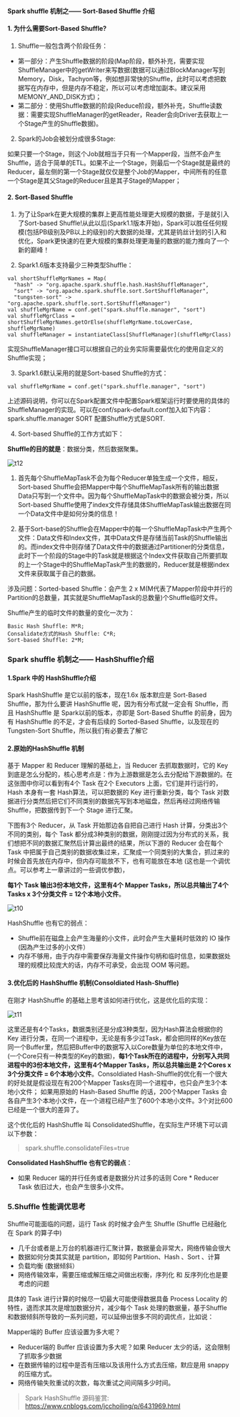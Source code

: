 ####  Spark shuffle 机制之—— Sort-Based Shuffle 介绍

#### 1. 为什么需要Sort-Based Shuffle? 

1. Shuffle一般包含两个阶段任务： 
- 第一部分：产生Shuffle数据的阶段(Map阶段，额外补充，需要实现ShuffleManager中的getWriter来写数据(数据可以通过BlockManager写到Memory，Disk，Tachyon等，例如想非常快的Shuffle，此时可以考虑把数据写在内存中，但是内存不稳定，所以可以考虑增加副本。建议采用MEMONY_AND_DISK方式)； 
- 第二部分：使用Shuffle数据的阶段(Reduce阶段，额外补充，Shuffle读数据：需要实现ShuffleManager的getReader，Reader会向Driver去获取上一个Stage产生的Shuffle数据)。

2. Spark的Job会被划分成很多Stage: 

如果只要一个Stage，则这个Job就相当于只有一个Mapper段，当然不会产生Shuffle，适合于简单的ETL。如果不止一个Stage，则最后一个Stage就是最终的Reducer，最左侧的第一个Stage就仅仅是整个Job的Mapper，中间所有的任意一个Stage是其父Stage的Reducer且是其子Stage的Mapper； 

#### 2. Sort-Based Shuffle 

1. 为了让Spark在更大规模的集群上更高性能处理更大规模的数据，于是就引入了Sort-based Shuffle!从此以后(Spark1.1版本开始)，Spark可以胜任任何规模(包括PB级别及PB以上的级别)的大数据的处理，尤其是钨丝计划的引入和优化，Spark更快速的在更大规模的集群处理更海量的数据的能力推向了一个新的巅峰！ 

2. Spark1.6版本支持最少三种类型Shuffle：

```
val shortShuffleMgrNames = Map(
  "hash" -> "org.apache.spark.shuffle.hash.HashShuffleManager",
  "sort" -> "org.apache.spark.shuffle.sort.SortShuffleManager",
  "tungsten-sort" -> "org.apache.spark.shuffle.sort.SortShuffleManager")
val shuffleMgrName = conf.get("spark.shuffle.manager", "sort")
val shuffleMgrClass = shortShuffleMgrNames.getOrElse(shuffleMgrName.toLowerCase, shuffleMgrName)
val shuffleManager = instantiateClass[ShuffleManager](shuffleMgrClass)

```

实现ShuffleManager接口可以根据自己的业务实际需要最优化的使用自定义的Shuffle实现； 

3. Spark1.6默认采用的就是Sort-based Shuffle的方式：

```
val shuffleMgrName = conf.get("spark.shuffle.manager", "sort")
```

上述源码说明，你可以在Spark配置文件中配置Spark框架运行时要使用的具体的ShuffleManager的实现。可以在conf/spark-default.conf加入如下内容： 
spark.shuffle.manager SORT 配置Shuffle方式是SORT.

4. Sort-based Shuffle的工作方式如下：

**Shuffle的目的就是**：数据分类，然后数据聚集。 

![t12](https://github.com/yueyuanyang/spark_silent/blob/master/notes/img/t12.png)

1) 首先每个ShuffleMapTask不会为每个Reducer单独生成一个文件，相反，Sort-based Shuffle会把Mapper中每个ShuffleMapTask所有的输出数据Data只写到一个文件中。因为每个ShuffleMapTask中的数据会被分类，所以Sort-based Shuffle使用了index文件存储具体ShuffleMapTask输出数据在同一个Data文件中是如何分类的信息！

2) 基于Sort-base的Shuffle会在Mapper中的每一个ShuffleMapTask中产生两个文件：Data文件和Index文件，其中Data文件是存储当前Task的Shuffle输出的。而index文件中则存储了Data文件中的数据通过Partitioner的分类信息，此时下一个阶段的Stage中的Task就是根据这个Index文件获取自己所要抓取的上一个Stage中的ShuffleMapTask产生的数据的，Reducer就是根据index文件来获取属于自己的数据。 

涉及问题：Sorted-based Shuffle：会产生 2 x M(M代表了Mapper阶段中并行的Partition的总数量，其实就是ShuffleMapTask的总数量)个Shuffle临时文件。 

Shuffle产生的临时文件的数量的变化一次为： 
```
Basic Hash Shuffle: M*R; 
Consalidate方式的Hash Shuffle: C*R; 
Sort-based Shuffle: 2*M; 
```



### Spark shuffle 机制之—— HashShuffle介绍

#### 1.Spark 中的 HashShuffle介绍

Spark HashShuffle 是它以前的版本，现在1.6x 版本默应是 Sort-Based Shuffle，那为什么要讲 HashShuffle 呢，因为有分布式就一定会有 Shuffle，而且 HashShuffle 是 Spark以前的版本，亦即是 Sort-Based Shuffle 的前身，因为有 HashShuffle 的不足，才会有后续的 Sorted-Based Shuffle，以及现在的 Tungsten-Sort Shuffle，所以我们有必要去了解它

#### 2.原始的HashShuffle 机制

基于 Mapper 和 Reducer 理解的基础上，当 Reducer 去抓取数据时，它的 Key 到底是怎么分配的，核心思考点是：作为上游数据是怎么去分配给下游数据的。在这张图中你可以看到有4个 Task 在2个 Executors 上面，它们是并行运行的，Hash 本身有一套 Hash算法，可以把数据的 Key 进行重新分类，每个 Task 对数据进行分类然后把它们不同类别的数据先写到本地磁盘，然后再经过网络传输 Shuffle，把数据传到下一个 Stage 进行汇聚。

下图有3个 Reducer，从 Task 开始那边各自把自己进行 Hash 计算，分类出3个不同的类别，每个 Task 都分成3种类别的数据，刚刚提过因为分布式的关系，我们想把不同的数据汇聚然后计算出最终的结果，所以下游的 Reducer 会在每个 Task 中把属于自己类别的数据收集过来，汇聚成一个同类别的大集合，抓过来的时候会首先放在内存中，但内存可能放不下，也有可能放在本地 (这也是一个调优点。可以参考上一章讲过的一些调优参数)，

**每1个 Task 输出3份本地文件，这里有4个 Mapper Tasks，所以总共输出了4个 Tasks x 3个分类文件 = 12个本地小文件**。

![t10](https://github.com/yueyuanyang/spark_silent/blob/master/notes/img/t10.png)

HashShuffle 也有它的弱点：
- Shuffle前在磁盘上会产生海量的小文件，此时会产生大量耗时低效的 IO 操作 (因為产生过多的小文件）
- 内存不够用，由于内存中需要保存海量文件操作句柄和临时信息，如果数据处理的规模比较庞大的话，内存不可承受，会出现 OOM 等问题。

#### 3.优化后的 HashShuffle 机制(Consoldiated Hash-Shuffle)

在刚才 HashShuffle 的基础上思考该如何进行优化，这是优化后的实现：

![t11](https://github.com/yueyuanyang/spark_silent/blob/master/notes/img/t11.png)

这里还是有4个Tasks，数据类别还是分成3种类型，因为Hash算法会根据你的 Key 进行分类，在同一个进程中，无论是有多少过Task，都会把同样的Key放在同一个Buffer里，然后把Buffer中的数据写入以Core数量为单位的本地文件中，(一个Core只有一种类型的Key的数据)，**每1个Task所在的进程中，分别写入共同进程中的3份本地文件，这里有4个Mapper Tasks，所以总共输出是 2个Cores x 3个分类文件 = 6个本地小文件**。Consoldiated Hash-Shuffle的优化有一个很大的好处就是假设现在有200个Mapper Tasks在同一个进程中，也只会产生3个本地小文件； 如果用原始的 Hash-Based Shuffle 的话，200个Mapper Tasks 会各自产生3个本地小文件，在一个进程已经产生了600个本地小文件。3个对比600已经是一个很大的差异了。

这个优化后的 HashShuffle 叫 ConsolidatedShuffle，在实际生产环境下可以调以下参数：

> spark.shuffle.consolidateFiles=true

**Consolidated HashShuffle 也有它的弱点**： 
- 如果 Reducer 端的并行任务或者是数据分片过多的话则 Core * Reducer Task 依旧过大，也会产生很多小文件。

### 5.Shuffle 性能调优思考
Shuffle可能面临的问题，运行 Task 的时候才会产生 Shuffle (Shuffle 已经融化在 Spark 的算子中)

- 几千台或者是上万台的机器进行汇聚计算，数据量会非常大，网络传输会很大
- 数据如何分类其实就是 partition，即如何 Partition、Hash 、Sort 、计算
- 负载均衡 (数据倾斜）
- 网络传输效率，需要压缩或解压缩之间做出权衡，序列化 和 反序列化也是要考虑的问题

具体的 Task 进行计算的时候尽一切最大可能使得数据具备 Process Locality 的特性，退而求其次是增加数据分片，减少每个 Task 处理的数据量，基于Shuffle 和数据倾斜所导致的一系列问题，可以延伸出很多不同的调优点，比如说：

Mapper端的 Buffer 应该设置为多大呢？
- Reducer端的 Buffer 应该设置为多大呢？如果 Reducer 太少的话，这会限制了抓取多少数据
- 在数据传输的过程中是否有压缩以及该用什么方式去压缩，默应是用 snappy 的压缩方式。
- 网络传输失败重试的次数，每次重试之间间隔多少时间。

> Spark HashShuffle 源码鉴赏: https://www.cnblogs.com/jcchoiling/p/6431969.html





